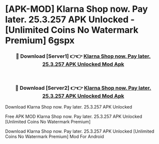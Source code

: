 # [APK-MOD] Klarna Shop now. Pay later. 25.3.257 APK Unlocked - [Unlimited Coins No Watermark Premium] 6gspx



<div align="center">
<h3>🔴 Download [Server1] 👉👉 <a href="https://momento.my/?title=Klarna_Shop_now._Pay_later._25.3.257_APK_Unlocked">Klarna Shop now. Pay later. 25.3.257 APK Unlocked Mod Apk</a></h3><br>

<h3>🔴 Download [Server2] 👉👉 <a href="https://momento.my/?title=Klarna_Shop_now._Pay_later._25.3.257_APK_Unlocked">Klarna Shop now. Pay later. 25.3.257 APK Unlocked Mod Apk</a></h3>
</div>



Download Klarna Shop now. Pay later. 25.3.257 APK Unlocked 

Free APK MOD Klarna Shop now. Pay later. 25.3.257 APK Unlocked [Unlimited Coins No Watermark Premium]

Download Klarna Shop now. Pay later. 25.3.257 APK Unlocked [Unlimited Coins No Watermark Premium] Mod For Android
